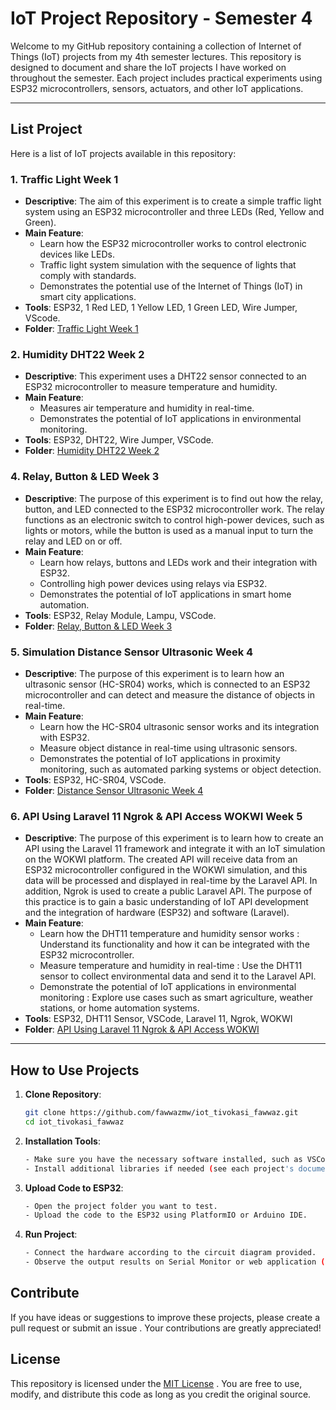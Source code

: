 # IoT Project Repository - Semester 4

Welcome to my GitHub repository containing a collection of Internet of Things (IoT) projects from my 4th semester lectures. This repository is designed to document and share the IoT projects I have worked on throughout the semester. Each project includes practical experiments using ESP32 microcontrollers, sensors, actuators, and other IoT applications.

---

## List Project

Here is a list of IoT projects available in this repository:

### 1. **Traffic Light Week 1**
   - **Descriptive**: The aim of this experiment is to create a simple traffic light system using an ESP32 microcontroller and three LEDs (Red, Yellow and Green).
   - **Main Feature**:
     - Learn how the ESP32 microcontroller works to control electronic devices like LEDs.
     - Traffic light system simulation with the sequence of lights that comply with standards.
     - Demonstrates the potential use of the Internet of Things (IoT) in smart city applications.
   - **Tools**: ESP32, 1 Red LED, 1 Yellow LED, 1 Green LED, Wire Jumper, VScode.
   - **Folder**: [Traffic Light Week 1](https://github.com/fawwazmw/iot_tivokasi_fawwaz/tree/main/Traffic%20Light%20Minggu%201)

### 2. **Humidity DHT22 Week 2**
   - **Descriptive**: This experiment uses a DHT22 sensor connected to an ESP32 microcontroller to measure temperature and humidity.
   - **Main Feature**:
     - Measures air temperature and humidity in real-time.
     - Demonstrates the potential of IoT applications in environmental monitoring.
   - **Tools**: ESP32, DHT22, Wire Jumper, VSCode.
   - **Folder**: [Humidity DHT22 Week 2](https://github.com/fawwazmw/iot_tivokasi_fawwaz/tree/main/Humidity%20DHT22%20Minggu%202)

### 4. **Relay, Button & LED Week 3**
   - **Descriptive**: The purpose of this experiment is to find out how the relay, button, and LED connected to the ESP32 microcontroller work. The relay functions as an electronic switch to control high-power devices, such as lights or motors, while the button is used as a manual input to turn the relay and LED on or off.
   - **Main Feature**:
     - Learn how relays, buttons and LEDs work and their integration with ESP32.
     - Controlling high power devices using relays via ESP32.
     - Demonstrates the potential of IoT applications in smart home automation.
   - **Tools**: ESP32, Relay Module, Lampu, VSCode.
   - **Folder**: [Relay, Button & LED Week 3](https://github.com/fawwazmw/iot_tivokasi_fawwaz/tree/main/Simulation%20Relay%20Button%20LED%20Minggu%203)

### 5. **Simulation Distance Sensor Ultrasonic Week 4**
   - **Descriptive**: The purpose of this experiment is to learn how an ultrasonic sensor (HC-SR04) works, which is connected to an ESP32 microcontroller and can detect and measure the distance of objects in real-time.
   - **Main Feature**:
     - Learn how the HC-SR04 ultrasonic sensor works and its integration with ESP32.
     - Measure object distance in real-time using ultrasonic sensors.
     - Demonstrates the potential of IoT applications in proximity monitoring, such as automated parking systems or object detection.
   - **Tools**: ESP32, HC-SR04, VSCode.
   - **Folder**: [Distance Sensor Ultrasonic Week 4](https://github.com/fawwazmw/iot_tivokasi_fawwaz/tree/main/Project%20Ultrasonic%20Sensor%20Minggu%204)

### 6. **API Using Laravel 11 Ngrok & API Access WOKWI Week 5**
   - **Descriptive**: The purpose of this experiment is to learn how to create an API using the Laravel 11 framework and integrate it with an IoT simulation on the WOKWI platform. The created API will receive data from an ESP32 microcontroller configured in the WOKWI simulation, and this data will be processed and displayed in real-time by the Laravel API. In addition, Ngrok is used to create a public Laravel API. The purpose of this practice is to gain a basic understanding of IoT API development and the integration of hardware (ESP32) and software (Laravel).
   - **Main Feature**:
     - Learn how the DHT11 temperature and humidity sensor works : Understand its functionality and how it can be integrated with the ESP32 microcontroller.
     - Measure temperature and humidity in real-time : Use the DHT11 sensor to collect environmental data and send it to the Laravel API.
     - Demonstrate the potential of IoT applications in environmental monitoring : Explore use cases such as smart agriculture, weather stations, or home automation systems.
   - **Tools**: ESP32, DHT11 Sensor, VSCode, Laravel 11, Ngrok, WOKWI
   - **Folder**: [API Using Laravel 11 Ngrok & API Access WOKWI](https://github.com/fawwazmw/iot_tivokasi_fawwaz/tree/main/API%20Using%20Laravel%2011%20Ngrok%20%26%20API%20Access%20WOKWI%20Minggu%205)

---

## How to Use Projects

1. **Clone Repository**:
   ```bash
   git clone https://github.com/fawwazmw/iot_tivokasi_fawwaz.git
   cd iot_tivokasi_fawwaz
   ```

2. **Installation Tools**:
   ```bash
   - Make sure you have the necessary software installed, such as VSCode and PlatformIO.
   - Install additional libraries if needed (see each project's documentation).
   ```

3. **Upload Code to ESP32**:
   ```bash
   - Open the project folder you want to test.
   - Upload the code to the ESP32 using PlatformIO or Arduino IDE.
   ```

4. **Run Project**:
   ```bash
   - Connect the hardware according to the circuit diagram provided.
   - Observe the output results on Serial Monitor or web application (if available).
   ```

## Contribute

If you have ideas or suggestions to improve these projects, please create a pull request or submit an issue . Your contributions are greatly appreciated!

## License

This repository is licensed under the [MIT License](https://opensource.org/license/MIT) . You are free to use, modify, and distribute this code as long as you credit the original source.